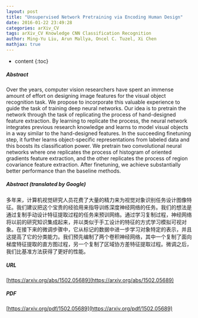 ```yaml
---
layout: post
title: "Unsupervised Network Pretraining via Encoding Human Design"
date: 2016-01-22 23:49:28
categories: arXiv_CV
tags: arXiv_CV Knowledge CNN Classification Recognition
author: Ming-Yu Liu, Arun Mallya, Oncel C. Tuzel, Xi Chen
mathjax: true
---
```


* content
{:toc}

##### Abstract
Over the years, computer vision researchers have spent an immense amount of effort on designing image features for the visual object recognition task. We propose to incorporate this valuable experience to guide the task of training deep neural networks. Our idea is to pretrain the network through the task of replicating the process of hand-designed feature extraction. By learning to replicate the process, the neural network integrates previous research knowledge and learns to model visual objects in a way similar to the hand-designed features. In the succeeding finetuning step, it further learns object-specific representations from labeled data and this boosts its classification power. We pretrain two convolutional neural networks where one replicates the process of histogram of oriented gradients feature extraction, and the other replicates the process of region covariance feature extraction. After finetuning, we achieve substantially better performance than the baseline methods.

##### Abstract (translated by Google)
多年来，计算机视觉研究人员花费了大量的精力来为视觉对象识别任务设计图像特征。我们建议把这个宝贵的经验用来指导训练深度神经网络的任务。我们的想法是通过复制手动设计特征提取过程的任务来预训网络。通过学习复制过程，神经网络将以前的研究知识集成起来，并以类似于手工设计的特征的方式学习模拟可视对象。在接下来的微调步骤中，它从标记的数据中进一步学习对象特定的表示，并且这提高了它的分类能力。我们预先编制了两个卷积神经网络，其中一个复制了面向梯度特征提取的直方图过程，另一个复制了区域协方差特征提取过程。微调之后，我们比基准方法获得了更好的性能。

##### URL
[https://arxiv.org/abs/1502.05689](https://arxiv.org/abs/1502.05689)

##### PDF
[https://arxiv.org/pdf/1502.05689](https://arxiv.org/pdf/1502.05689)

